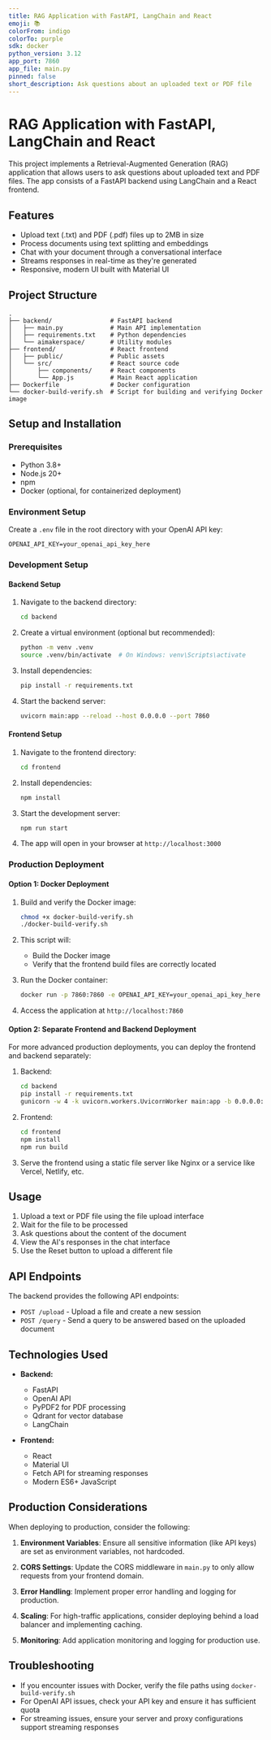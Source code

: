 ```yaml
---
title: RAG Application with FastAPI, LangChain and React
emoji: 📚
colorFrom: indigo
colorTo: purple
sdk: docker
python_version: 3.12
app_port: 7860
app_file: main.py
pinned: false
short_description: Ask questions about an uploaded text or PDF file
---
```


# RAG Application with FastAPI, LangChain and React

This project implements a Retrieval-Augmented Generation (RAG) application that allows users to ask questions about uploaded text and PDF files. The app consists of a FastAPI backend using LangChain and a React frontend.

## Features

- Upload text (.txt) and PDF (.pdf) files up to 2MB in size
- Process documents using text splitting and embeddings
- Chat with your document through a conversational interface
- Streams responses in real-time as they're generated
- Responsive, modern UI built with Material UI

## Project Structure

```
.
├── backend/                # FastAPI backend
│   ├── main.py             # Main API implementation
│   ├── requirements.txt    # Python dependencies
│   └── aimakerspace/       # Utility modules
├── frontend/               # React frontend
│   ├── public/             # Public assets
│   └── src/                # React source code
│       ├── components/     # React components
│       └── App.js          # Main React application
├── Dockerfile              # Docker configuration
└── docker-build-verify.sh  # Script for building and verifying Docker image
```

## Setup and Installation

### Prerequisites

- Python 3.8+
- Node.js 20+
- npm
- Docker (optional, for containerized deployment)

### Environment Setup

Create a `.env` file in the root directory with your OpenAI API key:

```
OPENAI_API_KEY=your_openai_api_key_here
```

### Development Setup

#### Backend Setup

1. Navigate to the backend directory:

   ```bash
   cd backend
   ```

2. Create a virtual environment (optional but recommended):

   ```bash
   python -m venv .venv
   source .venv/bin/activate  # On Windows: venv\Scripts\activate
   ```

3. Install dependencies:

   ```bash
   pip install -r requirements.txt
   ```

4. Start the backend server:
   ```bash
   uvicorn main:app --reload --host 0.0.0.0 --port 7860
   ```

#### Frontend Setup

1. Navigate to the frontend directory:

   ```bash
   cd frontend
   ```

2. Install dependencies:

   ```bash
   npm install
   ```

3. Start the development server:

   ```bash
   npm run start
   ```

4. The app will open in your browser at `http://localhost:3000`

### Production Deployment

#### Option 1: Docker Deployment

1. Build and verify the Docker image:

   ```bash
   chmod +x docker-build-verify.sh
   ./docker-build-verify.sh
   ```

2. This script will:

   - Build the Docker image
   - Verify that the frontend build files are correctly located

3. Run the Docker container:

   ```bash
   docker run -p 7860:7860 -e OPENAI_API_KEY=your_openai_api_key_here langchain-rag:latest
   ```

4. Access the application at `http://localhost:7860`

#### Option 2: Separate Frontend and Backend Deployment

For more advanced production deployments, you can deploy the frontend and backend separately:

1. Backend:

   ```bash
   cd backend
   pip install -r requirements.txt
   gunicorn -w 4 -k uvicorn.workers.UvicornWorker main:app -b 0.0.0.0:7860
   ```

2. Frontend:

   ```bash
   cd frontend
   npm install
   npm run build
   ```

3. Serve the frontend using a static file server like Nginx or a service like Vercel, Netlify, etc.

## Usage

1. Upload a text or PDF file using the file upload interface
2. Wait for the file to be processed
3. Ask questions about the content of the document
4. View the AI's responses in the chat interface
5. Use the Reset button to upload a different file

## API Endpoints

The backend provides the following API endpoints:

- `POST /upload` - Upload a file and create a new session
- `POST /query` - Send a query to be answered based on the uploaded document

## Technologies Used

- **Backend:**

  - FastAPI
  - OpenAI API
  - PyPDF2 for PDF processing
  - Qdrant for vector database
  - LangChain

- **Frontend:**
  - React
  - Material UI
  - Fetch API for streaming responses
  - Modern ES6+ JavaScript

## Production Considerations

When deploying to production, consider the following:

1. **Environment Variables**: Ensure all sensitive information (like API keys) are set as environment variables, not hardcoded.

2. **CORS Settings**: Update the CORS middleware in `main.py` to only allow requests from your frontend domain.

3. **Error Handling**: Implement proper error handling and logging for production.

4. **Scaling**: For high-traffic applications, consider deploying behind a load balancer and implementing caching.

5. **Monitoring**: Add application monitoring and logging for production use.

## Troubleshooting

- If you encounter issues with Docker, verify the file paths using `docker-build-verify.sh`
- For OpenAI API issues, check your API key and ensure it has sufficient quota
- For streaming issues, ensure your server and proxy configurations support streaming responses
